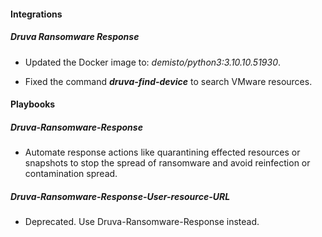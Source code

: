 
#### Integrations

##### Druva Ransomware Response
- Updated the Docker image to: *demisto/python3:3.10.10.51930*.

- Fixed the command ***druva-find-device*** to search VMware resources.


#### Playbooks

##### Druva-Ransomware-Response

- Automate response actions like quarantining effected resources or snapshots to stop the spread of ransomware and avoid reinfection or contamination spread.

##### Druva-Ransomware-Response-User-resource-URL

- Deprecated. Use Druva-Ransomware-Response instead.


